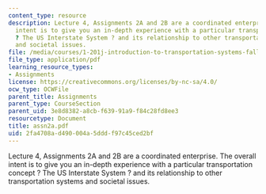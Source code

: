 ```yaml
---
content_type: resource
description: Lecture 4, Assignments 2A and 2B are a coordinated enterprise. The overall
  intent is to give you an in-depth experience with a particular transportation concept
  ? The US Interstate System ? and its relationship to other transportation systems
  and societal issues.
file: /media/courses/1-201j-introduction-to-transportation-systems-fall-2006/2fa4708ad490004a5dddf97c45ced2bf_assn2a.pdf
file_type: application/pdf
learning_resource_types:
- Assignments
license: https://creativecommons.org/licenses/by-nc-sa/4.0/
ocw_type: OCWFile
parent_title: Assignments
parent_type: CourseSection
parent_uid: 3e8d8382-a8cb-f639-91a9-f84c28fd8ee3
resourcetype: Document
title: assn2a.pdf
uid: 2fa4708a-d490-004a-5ddd-f97c45ced2bf
---
```

Lecture 4, Assignments 2A and 2B are a coordinated enterprise. The overall intent is to give you an in-depth experience with a particular transportation concept ? The US Interstate System ? and its relationship to other transportation systems and societal issues.